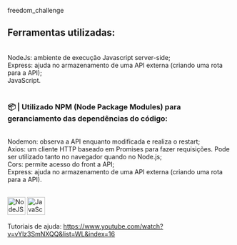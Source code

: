 freedom_challenge

## Ferramentas utilizadas:
<br>
NodeJs: ambiente de execução Javascript server-side; <br>
Express: ajuda no armazenamento de uma API externa (criando uma rota para a API);<br>
JavaScript.<br>
<br>

### 📦 **|**  Utilizado NPM (Node Package Modules) para geranciamento das dependências do código:
<br>
Nodemon: observa a API enquanto modificada e realiza o restart;<br>
Axios:  um cliente HTTP baseado em Promises para fazer requisições. Pode ser utilizado tanto no navegador quando no Node.js;<br>
Cors: permite acesso do front a API;<br>
Express: ajuda no armazenamento de uma API externa (criando uma rota para a API).<br>

<br>
<div style="display: inline_block">

<img src="https://image.flaticon.com/icons/png/512/919/919825.png" alt="NodeJS" width="40" height="40"/> </a>
<img src="https://image.flaticon.com/icons/png/512/919/919828.png" alt="JavaScript" width="40" height="40"/> </a>

</div>

Tutoriais de ajuda:
https://www.youtube.com/watch?v=vYlz3SmNXQQ&list=WL&index=16
